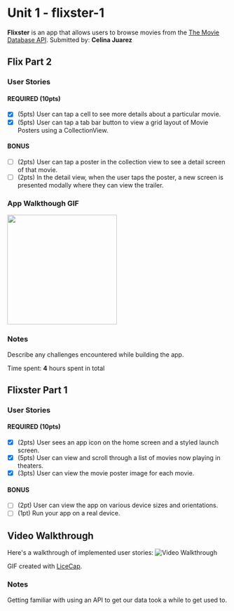 # Unit 1 - flixster-1
**Flixster** is an app that allows users to browse movies from the [The Movie Database API](http://docs.themoviedb.apiary.io/#).
Submitted by: **Celina Juarez**

## Flix Part 2

### User Stories

#### REQUIRED (10pts)
- [x] (5pts) User can tap a cell to see more details about a particular movie.
- [x] (5pts) User can tap a tab bar button to view a grid layout of Movie Posters using a CollectionView.

#### BONUS
- [ ] (2pts) User can tap a poster in the collection view to see a detail screen of that movie.
- [ ] (2pts) In the detail view, when the user taps the poster, a new screen is presented modally where they can view the trailer.

### App Walkthough GIF
<img src="https://media.giphy.com/media/fGIfv9paxZQIq4gn1c/giphy.gif" width=250><br>

### Notes
Describe any challenges encountered while building the app.

Time spent: **4** hours spent in total

## Flixster Part 1

### User Stories

#### REQUIRED (10pts)
- [x] (2pts) User sees an app icon on the home screen and a styled launch screen.
- [x] (5pts) User can view and scroll through a list of movies now playing in theaters.
- [x] (3pts) User can view the movie poster image for each movie.

#### BONUS
- [ ] (2pt) User can view the app on various device sizes and orientations.
- [ ] (1pt) Run your app on a real device.

## Video Walkthrough 

Here's a walkthrough of implemented user stories:
<img src='https://media.giphy.com/media/9x50Wftzu8M31IkwEF/giphy.gif' title='Video Walkthrough' width='' alt='Video Walkthrough' />

GIF created with [LiceCap](http://www.cockos.com/licecap/).


### Notes
Getting familiar with using an API to get our data took a while to get used to.
